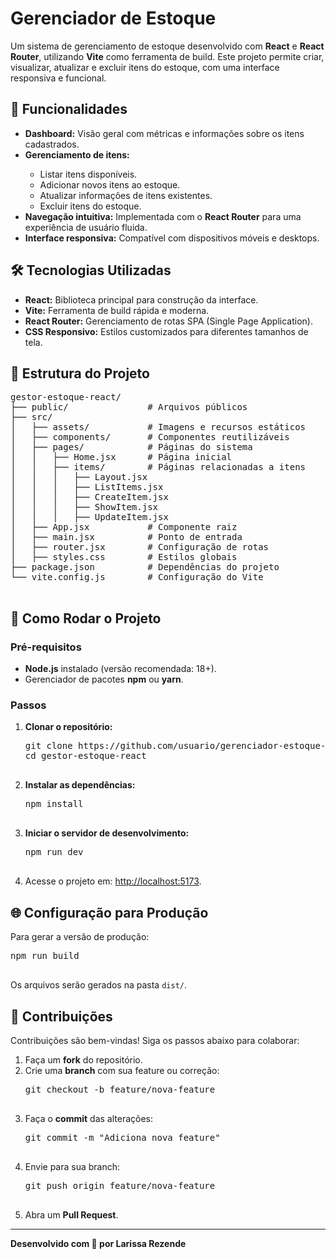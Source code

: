 <body>

  <h1>Gerenciador de Estoque</h1>
  <p>Um sistema de gerenciamento de estoque desenvolvido com <strong>React</strong> e <strong>React Router</strong>, utilizando <strong>Vite</strong> como ferramenta de build. Este projeto permite criar, visualizar, atualizar e excluir itens do estoque, com uma interface responsiva e funcional.</p>

  <h2>🚀 Funcionalidades</h2>
  <ul>
    <li><strong>Dashboard:</strong> Visão geral com métricas e informações sobre os itens cadastrados.</li>
    <li><strong>Gerenciamento de itens:</strong></li>
    <ul>
      <li>Listar itens disponíveis.</li>
      <li>Adicionar novos itens ao estoque.</li>
      <li>Atualizar informações de itens existentes.</li>
      <li>Excluir itens do estoque.</li>
    </ul>
    <li><strong>Navegação intuitiva:</strong> Implementada com o <strong>React Router</strong> para uma experiência de usuário fluida.</li>
    <li><strong>Interface responsiva:</strong> Compatível com dispositivos móveis e desktops.</li>
  </ul>

  <h2>🛠️ Tecnologias Utilizadas</h2>
  <ul>
    <li><strong>React:</strong> Biblioteca principal para construção da interface.</li>
    <li><strong>Vite:</strong> Ferramenta de build rápida e moderna.</li>
    <li><strong>React Router:</strong> Gerenciamento de rotas SPA (Single Page Application).</li>
    <li><strong>CSS Responsivo:</strong> Estilos customizados para diferentes tamanhos de tela.</li>
  </ul>

  <h2>📂 Estrutura do Projeto</h2>
  <pre class="code-block">
gestor-estoque-react/
├── public/               # Arquivos públicos
├── src/
│   ├── assets/           # Imagens e recursos estáticos
│   ├── components/       # Componentes reutilizáveis
│   ├── pages/            # Páginas do sistema
│   │   ├── Home.jsx      # Página inicial
│   │   ├── items/        # Páginas relacionadas a itens
│   │   │   ├── Layout.jsx
│   │   │   ├── ListItems.jsx
│   │   │   ├── CreateItem.jsx
│   │   │   ├── ShowItem.jsx
│   │   │   ├── UpdateItem.jsx
│   ├── App.jsx           # Componente raiz
│   ├── main.jsx          # Ponto de entrada
│   ├── router.jsx        # Configuração de rotas
│   ├── styles.css        # Estilos globais
├── package.json          # Dependências do projeto
└── vite.config.js        # Configuração do Vite
  </pre>

  <h2>🔧 Como Rodar o Projeto</h2>
  <h3>Pré-requisitos</h3>
  <ul>
    <li><strong>Node.js</strong> instalado (versão recomendada: 18+).</li>
    <li>Gerenciador de pacotes <strong>npm</strong> ou <strong>yarn</strong>.</li>
  </ul>

  <h3>Passos</h3>
  <ol>
    <li><strong>Clonar o repositório:</strong></li>
    <pre class="code-block">
git clone https://github.com/usuario/gerenciador-estoque-react.git
cd gestor-estoque-react
    </pre>
    <li><strong>Instalar as dependências:</strong></li>
    <pre class="code-block">
npm install
    </pre>
    <li><strong>Iniciar o servidor de desenvolvimento:</strong></li>
    <pre class="code-block">
npm run dev
    </pre>
    <li>Acesse o projeto em: <a href="http://localhost:5173" target="_blank">http://localhost:5173</a>.</li>
  </ol>

  <h2>🌐 Configuração para Produção</h2>
  <p>Para gerar a versão de produção:</p>
  <pre class="code-block">
npm run build
  </pre>
  <p>Os arquivos serão gerados na pasta <code>dist/</code>.</p>

  <h2>🤝 Contribuições</h2>
  <p>Contribuições são bem-vindas! Siga os passos abaixo para colaborar:</p>
  <ol>
    <li>Faça um <strong>fork</strong> do repositório.</li>
    <li>Crie uma <strong>branch</strong> com sua feature ou correção:</li>
    <pre class="code-block">
git checkout -b feature/nova-feature
    </pre>
    <li>Faça o <strong>commit</strong> das alterações:</li>
    <pre class="code-block">
git commit -m "Adiciona nova feature"
    </pre>
    <li>Envie para sua branch:</li>
    <pre class="code-block">
git push origin feature/nova-feature
    </pre>
    <li>Abra um <strong>Pull Request</strong>.</li>
  </ol>

 <hr>
  <p><strong>Desenvolvido com 💙 por Larissa Rezende</strong><p>

</body>
</html>



